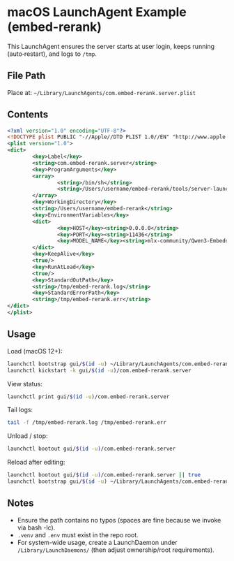 # macOS LaunchAgent Example (embed-rerank)

This LaunchAgent ensures the server starts at user login, keeps running (auto‑restart), and logs to `/tmp`.

## File Path
Place at: `~/Library/LaunchAgents/com.embed-rerank.server.plist`

## Contents

```xml
<?xml version="1.0" encoding="UTF-8"?>
<!DOCTYPE plist PUBLIC "-//Apple//DTD PLIST 1.0//EN" "http://www.apple.com/DTDs/PropertyList-1.0.dtd">
<plist version="1.0">
<dict>
        <key>Label</key>
        <string>com.embed-rerank.server</string>
        <key>ProgramArguments</key>
        <array>
                <string>/bin/sh</string>
                <string>/Users/username/embed-rerank/tools/server-launchd.sh</string>
        </array>
        <key>WorkingDirectory</key>
        <string>/Users/username/embed-rerank</string>
        <key>EnvironmentVariables</key>
        <dict>
                <key>HOST</key><string>0.0.0.0</string>
                <key>PORT</key><string>11436</string>
                <key>MODEL_NAME</key><string>mlx-community/Qwen3-Embedding-4B-4bit-DWQ</string>
        </dict>
        <key>KeepAlive</key>
        <true/>
        <key>RunAtLoad</key>
        <true/>
        <key>StandardOutPath</key>
        <string>/tmp/embed-rerank.log</string>
        <key>StandardErrorPath</key>
        <string>/tmp/embed-rerank.err</string>
</dict>
</plist>
```

## Usage

Load (macOS 12+):
```bash
launchctl bootstrap gui/$(id -u) ~/Library/LaunchAgents/com.embed-rerank.server.plist
launchctl kickstart -k gui/$(id -u)/com.embed-rerank.server
```

View status:
```bash
launchctl print gui/$(id -u)/com.embed-rerank.server
```

Tail logs:
```bash
tail -f /tmp/embed-rerank.log /tmp/embed-rerank.err
```

Unload / stop:
```bash
launchctl bootout gui/$(id -u)/com.embed-rerank.server
```

Reload after editing:
```bash
launchctl bootout gui/$(id -u)/com.embed-rerank.server || true
launchctl bootstrap gui/$(id -u) ~/Library/LaunchAgents/com.embed-rerank.server.plist
```

## Notes
- Ensure the path contains no typos (spaces are fine because we invoke via bash -lc).
- `.venv` and `.env` must exist in the repo root.
- For system-wide usage, create a LaunchDaemon under `/Library/LaunchDaemons/` (then adjust ownership/root requirements).